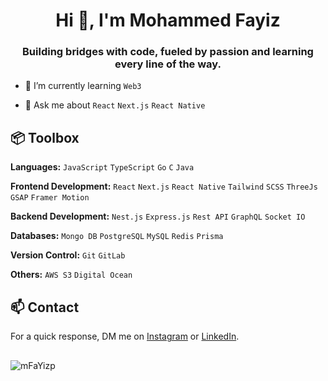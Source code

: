 <h1 align="center">Hi 👋, I'm Mohammed Fayiz</h1>
<h3 align="center">Building bridges with code, fueled by passion and learning every line of the way.</h3>

- 🌱 I’m currently learning `Web3`

- 💬 Ask me about `React` `Next.js` `React Native`

## 📦 Toolbox

**Languages:** `JavaScript` `TypeScript` `Go` `C` `Java` 

**Frontend Development:** `React` `Next.js` `React Native` `Tailwind` `SCSS` `ThreeJs` `GSAP` `Framer Motion`
 
**Backend Development:** `Nest.js` `Express.js` `Rest API` `GraphQL` `Socket IO`

**Databases:** `Mongo DB` `PostgreSQL` `MySQL` `Redis` `Prisma`

**Version Control:** `Git` `GitLab`

**Others:**  `AWS S3` `Digital Ocean`

## 📫 Contact

 For a quick response, DM me on [Instagram](https://www.instagram.com/faayzz.__/) or [LinkedIn](www.linkedin.com/in/mfayizp). 

##
 <p><img align="center" src="https://github-readme-stats.vercel.app/api/top-langs?username=mFaYizp&show_icons=true&locale=en&layout=compact" alt="mFaYizp" /></p>


